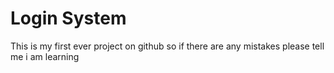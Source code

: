 # Login System
This is my first ever project on github so if there are any mistakes please tell me i am learning
